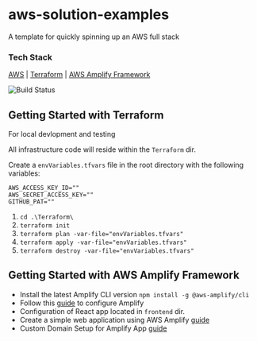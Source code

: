 # aws-solution-examples
A template for quickly spinning up an AWS full stack

### Tech Stack
[AWS](https://console.aws.amazon.com) | [Terraform](https://www.terraform.io/downloads.html) | [AWS Amplify Framework](https://docs.amplify.aws/cli/start/install)

![Build Status](https://codebuild.us-east-2.amazonaws.com/badges?uuid=eyJlbmNyeXB0ZWREYXRhIjoiZTRiOEpFenJqRDlaN25CZkVNWU8rNjVrYkFXMkJCRktBSFhNT1A2cHlIbEhvOWc4RUEvY2FuR0lUUDd6Zmw3NXh2U3hYOG80ajRSc2FTR0ROWEhXM1hjPSIsIml2UGFyYW1ldGVyU3BlYyI6Iis2OEN6SHJHVW5zb0syMEciLCJtYXRlcmlhbFNldFNlcmlhbCI6MX0%3D&branch=main)


## Getting Started with Terraform
For local devlopment and testing

All infrastructure code will reside within the `Terraform` dir.

Create a `envVariables.tfvars` file in the root directory with the following variables:

    AWS_ACCESS_KEY_ID=""
    AWS_SECRET_ACCESS_KEY=""
    GITHUB_PAT=""

1.	`cd .\Terraform\`
2.  `terraform init`
3.	`terraform plan -var-file="envVariables.tfvars"`
4.	`terraform apply -var-file="envVariables.tfvars"`
5.	`terraform destroy -var-file="envVariables.tfvars"`

## Getting Started with AWS Amplify Framework

* Install the latest Amplify CLI version
    `npm install -g @aws-amplify/cli`
* Follow this [guide](https://docs.amplify.aws/cli/start/install#configure-the-amplify-cli) to configure Amplify
* Configuration of React app located in `frontend` dir. 
* Create a simple web application using AWS Amplify [guide](https://aws.amazon.com/getting-started/hands-on/build-react-app-amplify-graphql/)
* Custom Domain Setup for Amplify App [guide](https://docs.aws.amazon.com/amplify/latest/userguide/custom-domains.html)
